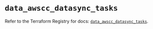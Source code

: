 # `data_awscc_datasync_tasks`

Refer to the Terraform Registry for docs: [`data_awscc_datasync_tasks`](https://registry.terraform.io/providers/hashicorp/awscc/0.70.0/docs/data-sources/datasync_tasks).
